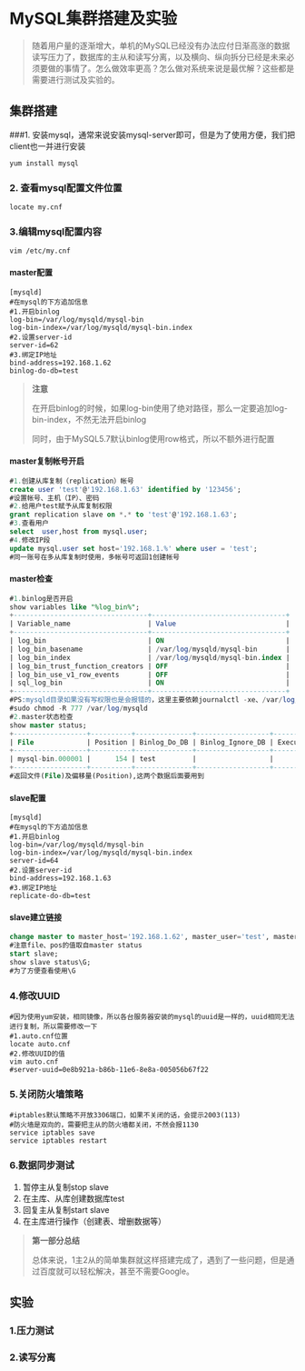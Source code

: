 # MySQL集群搭建及实验

> 随着用户量的逐渐增大，单机的MySQL已经没有办法应付日渐高涨的数据读写压力了，数据库的主从和读写分离，以及横向、纵向拆分已经是未来必须要做的事情了。怎么做效率更高？怎么做对系统来说是最优解？这些都是需要进行测试及实验的。

## 集群搭建

###1. 安装mysql，通常来说安装mysql-server即可，但是为了使用方便，我们把client也一并进行安装

```shell
yum install mysql
```

### 2. 查看mysql配置文件位置

```shell
locate my.cnf
```

### 3.编辑mysql配置内容

```shell
vim /etc/my.cnf
```

#### master配置

```shell
[mysqld]
#在mysql的下方追加信息
#1.开启binlog
log-bin=/var/log/mysqld/mysql-bin
log-bin-index=/var/log/mysqld/mysql-bin.index
#2.设置server-id
server-id=62
#3.绑定IP地址
bind-address=192.168.1.62
binlog-do-db=test
```

> **注意**
>
> 在开启binlog的时候，如果log-bin使用了绝对路径，那么一定要追加log-bin-index，不然无法开启binlog
>
> 同时，由于MySQL5.7默认binlog使用row格式，所以不额外进行配置

#### master复制帐号开启

```sql
#1.创建从库复制（replication）帐号
create user 'test'@'192.168.1.63' identified by '123456';
#设置帐号、主机（IP）、密码
#2.给用户test赋予从库复制权限
grant replication slave on *.* to 'test'@'192.168.1.63';
#3.查看用户
select  user,host from mysql.user;
#4.修改IP段
update mysql.user set host='192.168.1.%' where user = 'test';
#同一账号在多从库复制时使用，多帐号可返回1创建帐号
```

#### master检查

```sql
#1.binlog是否开启
show variables like "%log_bin%";
+---------------------------------+---------------------------------+
| Variable_name                   | Value                           |
+---------------------------------+---------------------------------+
| log_bin                         | ON                              |
| log_bin_basename                | /var/log/mysqld/mysql-bin       |
| log_bin_index                   | /var/log/mysqld/mysql-bin.index |
| log_bin_trust_function_creators | OFF                             |
| log_bin_use_v1_row_events       | OFF                             |
| sql_log_bin                     | ON                              |
+---------------------------------+---------------------------------+
#PS:mysqld目录如果没有写权限也是会报错的，这里主要依赖journalctl -xe、/var/log/mysqld.log来分析问题
#sudo chmod -R 777 /var/log/mysqld
#2.master状态检查
show master status;
+------------------+----------+--------------+------------------+-------------------+
| File             | Position | Binlog_Do_DB | Binlog_Ignore_DB | Executed_Gtid_Set |
+------------------+----------+--------------+------------------+-------------------+
| mysql-bin.000001 |      154 | test         |                  |                   |
+------------------+----------+--------------+------------------+-------------------+
#返回文件(File)及偏移量(Position),这两个数据后面要用到
```

#### slave配置

```shell
[mysqld]
#在mysql的下方追加信息
#1.开启binlog
log-bin=/var/log/mysqld/mysql-bin
log-bin-index=/var/log/mysqld/mysql-bin.index
server-id=64
#2.设置server-id
bind-address=192.168.1.63
#3.绑定IP地址
replicate-do-db=test
```

#### slave建立链接

```sql
change master to master_host='192.168.1.62', master_user='test', master_password='123456', master_log_file='mysql-bin000001',master_log_pos=154;
#注意file、pos的值取自master status
start slave;
show slave status\G;
#为了方便查看使用\G
```

### 4.修改UUID

```shell
#因为使用yum安装，相同镜像，所以各台服务器安装的mysql的uuid是一样的，uuid相同无法进行复制，所以需要修改一下
#1.auto.cnf位置
locate auto.cnf
#2.修改UUID的值
vim auto.cnf
#server-uuid=0e8b921a-b86b-11e6-8e8a-005056b67f22
```

### 5.关闭防火墙策略

```shell
#iptables默认策略不开放3306端口，如果不关闭的话，会提示2003(113)
#防火墙是双向的，需要把主从的防火墙都关闭，不然会报1130
service iptables save
service iptables restart
```

### 6.数据同步测试

1. 暂停主从复制stop slave
2. 在主库、从库创建数据库test
3. 回复主从复制start slave
4. 在主库进行操作（创建表、增删数据等）

> **第一部分总结**
>
> 总体来说，1主2从的简单集群就这样搭建完成了，遇到了一些问题，但是通过百度就可以轻松解决，甚至不需要Google。

## 实验

### 1.压力测试

### 2.读写分离



